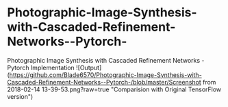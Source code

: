 # Photographic-Image-Synthesis-with-Cascaded-Refinement-Networks--Pytorch-
Photographic Image Synthesis with Cascaded Refinement Networks - Pytorch Implementation
![Output](https://github.com/Blade6570/Photographic-Image-Synthesis-with-Cascaded-Refinement-Networks--Pytorch-/blob/master/Screenshot from 2018-02-14 13-39-53.png?raw=true "Comparision with Original TensorFlow version")
